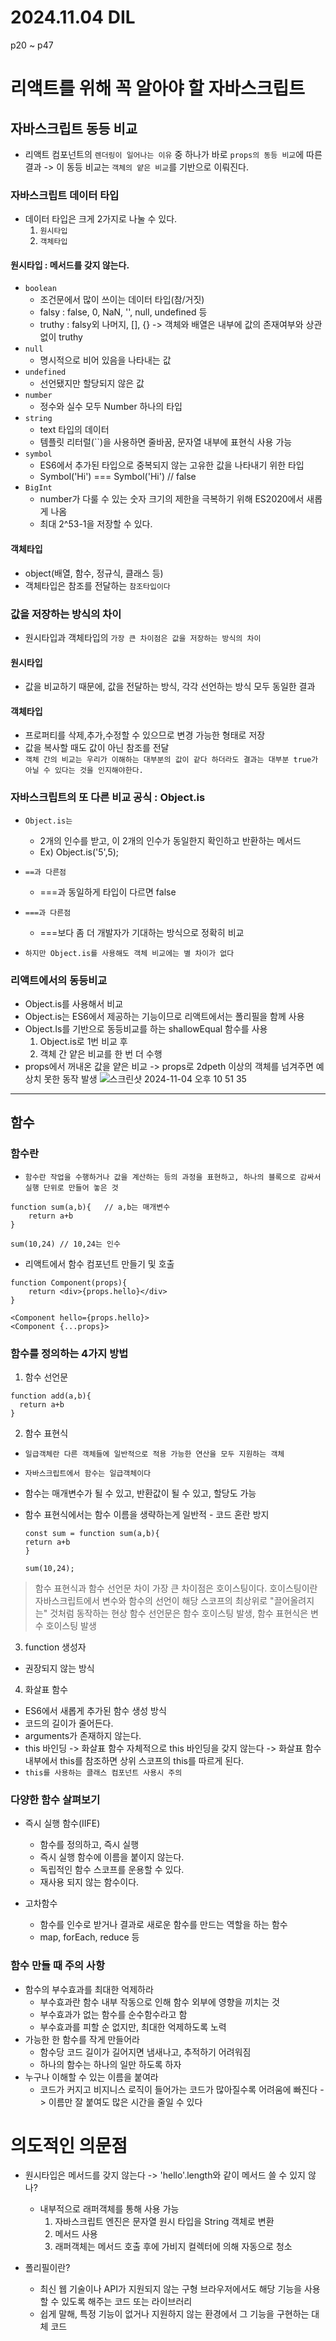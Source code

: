 # 2024.11.04 DIL

p20 ~ p47

# 리액트를 위해 꼭 알아야 할 자바스크립트

## 자바스크립트 동등 비교

- 리액트 컴포넌트의 `렌더링이 일어나는 이유` 중 하나가 바로 `props의 동등 비교`에 따른 결과 -> 이 동등 비교는 `객체의 얕은 비교`를 기반으로 이뤄진다.

### 자바스크립트 데이터 타입

- 데이터 타입은 크게 2가지로 나눌 수 있다.
  1. `원시타입`
  2. `객체타입`

#### 원시타입 : 메서드를 갖지 않는다.

- `boolean`
  - 조건문에서 많이 쓰이는 데이터 타입(참/거짓)
  - falsy : false, 0, NaN, '', null, undefined 등
  - truthy : falsy외 나머지, [], {} -> 객체와 배열은 내부에 값의 존재여부와 상관없이 truthy
- `null`
  - 명시적으로 비어 있음을 나타내는 값
- `undefined`
  - 선언됐지만 할당되지 않은 값
- `number`
  - 정수와 실수 모두 Number 하나의 타입
- `string`
  - text 타입의 데이터
  - 템플릿 리터럴(``)을 사용하면 줄바꿈, 문자열 내부에 표현식 사용 가능
- `symbol`
  - ES6에서 추가된 타입으로 중복되지 않는 고유한 값을 나타내기 위한 타입
  - Symbol('Hi') === Symbol('Hi') // false
- `BigInt`
  - number가 다룰 수 있는 숫자 크기의 제한을 극복하기 위해 ES2020에서 새롭게 나옴
  - 최대 2^53-1을 저장할 수 있다.

#### 객체타입

- object(배열, 함수, 정규식, 클래스 등)
- 객체타입은 참조를 전달하는 `참조타입이다`

### 값을 저장하는 방식의 차이

- 원시타입과 객체타입의 `가장 큰 차이점은 값을 저장하는 방식의 차이`

#### 원시타입

- 값을 비교하기 때문에, 값을 전달하는 방식, 각각 선언하는 방식 모두 동일한 결과

#### 객체타입

- 프로퍼티를 삭제,추가,수정할 수 있으므로 변경 가능한 형태로 저장
- 값을 복사할 때도 값이 아닌 참조를 전달
- `객체 간의 비교는 우리가 이해하는 대부분의 값이 같다 하더라도 결과는 대부분 true가 아닐 수 있다는 것을 인지해야한다.`

### 자바스크립트의 또 다른 비교 공식 : Object.is

- `Object.is는`
  - 2개의 인수를 받고, 이 2개의 인수가 동일한지 확인하고 반환하는 메서드
  - Ex) Object.is('5',5);
- `==과 다른점`
  - ===과 동일하게 타입이 다르면 false
- `===과 다른점`

  - ===보다 좀 더 개발자가 기대하는 방식으로 정확히 비교

- `하지만 Object.is를 사용해도 객체 비교에는 별 차이가 없다`

### 리액트에서의 동등비교

- Object.is를 사용해서 비교
- Object.is는 ES6에서 제공하는 기능이므로 리액트에서는 폴리필을 함께 사용
- Object.Is를 기반으로 동등비교를 하는 shallowEqual 함수를 사용
  1. Object.is로 1번 비교 후
  2. 객체 간 얕은 비교를 한 번 더 수행
- props에서 꺼내온 값을 얕은 비교 -> props로 2dpeth 이상의 객체를 넘겨주면 예상치 못한 동작 발생
  ![스크린샷 2024-11-04 오후 10 51 35](https://github.com/user-attachments/assets/4711c19c-ad91-4b94-b69e-5409939429bc)

---

## 함수

### 함수란

- `함수란 작업을 수행하거나 값을 계산하는 등의 과정을 표현하고, 하나의 블록으로 감싸서 실행 단위로 만들어 놓은 것`

```
function sum(a,b){   // a,b는 매개변수
    return a+b
}

sum(10,24) // 10,24는 인수
```

- 리액트에서 함수 컴포넌트 만들기 및 호출

```
function Component(props){
    return <div>{props.hello}</div>
}

<Component hello={props.hello}>
<Component {...props}>

```

### 함수를 정의하는 4가지 방법

1. 함수 선언문

```
function add(a,b){
  return a+b
}
```

2. 함수 표현식

- `일급객체란 다른 객체들에 일반적으로 적용 가능한 연산을 모두 지원하는 객체`
- `자바스크립트에서 함수는 일급객체이다`
- 함수는 매개변수가 될 수 있고, 반환값이 될 수 있고, 할당도 가능
- 함수 표현식에서는 함수 이름을 생략하는게 일반적 - 코드 혼란 방지

  ```
  const sum = function sum(a,b){
  return a+b
  }

  sum(10,24);
  ```

> 함수 표현식과 함수 선언문 차이
> 가장 큰 차이점은 호이스팅이다.
> 호이스팅이란 자바스크립트에서 변수와 함수의 선언이 해당 스코프의 최상위로 "끌어올려지는" 것처럼 동작하는 현상
> 함수 선언문은 함수 호이스팅 발생, 함수 표현식은 변수 호이스팅 발생

3. function 생성자

- 권장되지 않는 방식

4. 화살표 함수

- ES6에서 새롭게 추가된 함수 생성 방식
- 코드의 길이가 줄어든다.
- arguments가 존재하지 않는다.
- this 바인딩 -> 화살표 함수 자체적으로 this 바인딩을 갖지 않는다 -> 화살표 함수 내부에서 this를 참조하면 상위 스코프의 this를 따르게 된다.
- `this를 사용하는 클래스 컴포넌트 사용시 주의`

### 다양한 함수 살펴보기

- 즉시 실행 함수(IIFE)

  - 함수를 정의하고, 즉시 실행
  - 즉시 실행 함수에 이름을 붙이지 않는다.
  - 독립적인 함수 스코프를 운용할 수 있다.
  - 재사용 되지 않는 함수이다.

- 고차함수
  - 함수를 인수로 받거나 결과로 새로운 함수를 만드는 역할을 하는 함수
  - map, forEach, reduce 등

### 함수 만들 때 주의 사항

- 함수의 부수효과를 최대한 억제하라
  - 부수효과란 함수 내부 작동으로 인해 함수 외부에 영향을 끼치는 것
  - 부수효과가 없는 함수를 순수함수라고 함
  - 부수효과를 피할 순 없지만, 최대한 억제하도록 노력
- 가능한 한 함수를 작게 만들어라
  - 함수당 코드 길이가 길어지면 냄새나고, 추적하기 어려워짐
  - 하나의 함수는 하나의 일만 하도록 하자
- 누구나 이해할 수 있는 이름을 붙여라
  - 코드가 커지고 비지니스 로직이 들어가는 코드가 많아질수록 어려움에 빠진다 -> 이름만 잘 붙여도 많은 시간을 줄일 수 있다

# 의도적인 의문점

- 원시타입은 메서드를 갖지 않는다 -> 'hello'.length와 같이 메서드 쓸 수 있지 않나?

  - 내부적으로 래퍼객체를 통해 사용 가능
    1. 자바스크립트 엔진은 문자열 원시 타입을 String 객체로 변환
    2. 메서드 사용
    3. 래퍼객체는 메서드 호출 후에 가비지 컬렉터에 의해 자동으로 청소

- 폴리필이란?
  - 최신 웹 기술이나 API가 지원되지 않는 구형 브라우저에서도 해당 기능을 사용할 수 있도록 해주는 코드 또는 라이브러리
  - 쉽게 말해, 특정 기능이 없거나 지원하지 않는 환경에서 그 기능을 구현하는 대체 코드
